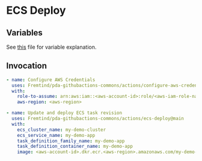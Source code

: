 # **ECS Deploy** #

## **Variables** ##

See [this](../.github/workflows/ecs-cd.yaml) file for variable explanation.

## **Invocation** ##

```yaml
- name: Configure AWS Credentials
  uses: Fremtind/pda-githubactions-commons/actions/configure-aws-credentials-1@main
  with:
    role-to-assume: arn:aws:iam::<aws-account-id>:role/<aws-iam-role-name>
    aws-region: <aws-region>

- name: Update and deploy ECS task revision
  uses: Fremtind/pda-githubactions-commons/actions/ecs-deploy@main
  with:
    ecs_cluster_name: my-demo-cluster
    ecs_service_name: my-demo-app
    task_definition_family_name: my-demo-app
    task_definition_container_name: my-demo-app
    image: <aws-account-id>.dkr.ecr.<aws-region>.amazonaws.com/my-demo-app
```
